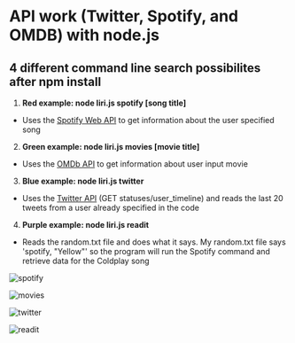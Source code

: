 # **API work (Twitter, Spotify, and OMDB) with node.js**

## 4 different command line search possibilites after npm install

1. **Red example: node liri.js spotify [song title]**

  * Uses the [Spotify Web API](https://developer.spotify.com/web-api/) to get information about the user specified song



2. **Green example: node liri.js movies [movie title]**

  * Uses the [OMDb API](https://www.omdbapi.com/) to get information about user input movie



3. **Blue example: node liri.js twitter**

  * Uses the [Twitter API](https://dev.twitter.com/rest/reference/get/statuses/user_timeline) (GET statuses/user_timeline) and reads the last 20 tweets from a user already specified in the code



4. **Purple example: node liri.js readit**

  * Reads the random.txt file and does what it says. My random.txt file says 'spotify, "Yellow"' so the program will run the Spotify command and retrieve data for the Coldplay song


![spotify](https://cloud.githubusercontent.com/assets/18673328/19832572/9dde9424-9ddb-11e6-8ad4-6566d7978edb.jpg)

![movies](https://cloud.githubusercontent.com/assets/18673328/19832570/9ddb2668-9ddb-11e6-8d6b-aad2a6c9ba55.jpg)

![twitter](https://cloud.githubusercontent.com/assets/18673328/19832571/9ddb962a-9ddb-11e6-864f-7f9e6c1cd3e4.jpg)

![readit](https://cloud.githubusercontent.com/assets/18673328/19832569/9ddafdbe-9ddb-11e6-8b90-8118636a6f58.jpg)
